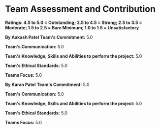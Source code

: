 # Team Assessment and Contribution
**Ratings: 4.5 to 5.0 = Outstanding; 3.5 to 4.5 = Strong; 2.5 to 3.5 = Moderate; 1.5 to 2.5 = Bare Minimum; 1.0 to 1.5 = Unsatisfactory**

**By Aakash Patel**
**Team's Commitment:** 5.0

**Team's Communication:** 5.0

**Team's Knowledge, Skills and Abilities to perform the project:** 5.0

**Team's Ethical Standards:** 5.0

**Teams Focus:** 5.0



**By Karan Patel**
**Team's Commitment:** 5.0

**Team's Communication:** 5.0

**Team's Knowledge, Skills and Abilities to perform the project:** 5.0

**Team's Ethical Standards:** 5.0

**Teams Focus:** 5.0


